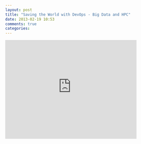```yaml
---
layout: post
title: "Saving the World with DevOps - Big Data and HPC"
date: 2013-02-19 10:53
comments: true
categories: 
---
```

<iframe width="420" height="315" src="http://www.youtube.com/embed/pJ4ahwABPRs" frameborder="0" allowfullscreen></iframe>
